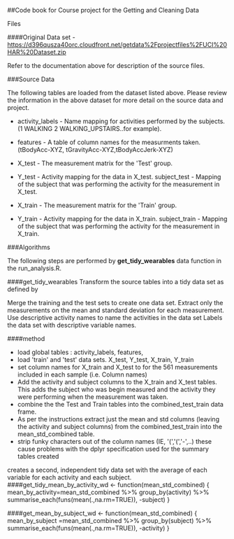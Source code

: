 
##Code book for Course project for the Getting and Cleaning Data

Files


####Original Data set - https://d396qusza40orc.cloudfront.net/getdata%2Fprojectfiles%2FUCI%20HAR%20Dataset.zip 

Refer to the documentation above for description of the source files.

###Source Data

The following tables are loaded from the dataset listed above.  Please review the information in the above dataset for more detail on the source data and project.

- activity_labels - Name mapping for activities performed by the subjects.  (1 WALKING
2 WALKING_UPSTAIRS..for example).

- features - A table of column names for the measurments taken.  (tBodyAcc-XYZ,
tGravityAcc-XYZ,tBodyAccJerk-XYZ)

- X_test - The measurement matrix for the 'Test' group.
- Y_test - Activity mapping for the data in X_test. 
subject_test - Mapping of the subject that was performing the activity for the measurement in X_test.

- X_train - The measurement matrix for the 'Train' group.
- Y_train - Activity mapping for the data in X_train. 
subject_train - Mapping of the subject that was performing the activity for the measurement in X_train.

###Algorithms

The following steps are performed by **get_tidy_wearables** data function in the 
run_analysis.R.

####get_tidy_wearables
Transform the source tables into a tidy data set as defined by

Merge the training and the test sets to create one data set.
Extract only the measurements on the mean and standard deviation for each measurement. 
Use descriptive activity names to name the activities in the data set
Labels the data set with descriptive variable names. 

####method
- load global tables : activity_labels, features,
- load 'train' and 'test' data sets.  X_test, Y_test, X_train, Y_train
- set column names for X_train and X_test to for the 561 measurements included in each sample (i.e.  Column names)
- Add the activity and subject columns to the X_train and X_test tables.  This adds the subject who was begin measured and the activity they were performing when the measurement was taken.
- combine the the Test and Train tables into the combined_test_train data frame.
- As per the instructions extract just the mean and std columns (leaving the activity and subject columns) from the combined_test_train into the mean_std_combined table.
- strip funky characters out of the column names (IE, '(','(','-',..) these cause problems with the dplyr specification used for the summary tables created 

creates a second, independent tidy data set with the average of each variable for each activity and each subject.
####get_tidy_mean_by_activity_wd <- function(mean_std_combined) {
    mean_by_activity=mean_std_combined %>% group_by(activity) %>% summarise_each(funs(mean(.,na.rm=TRUE)), -subject)
    }

####get_mean_by_subject_wd <- function(mean_std_combined) {
    mean_by_subject =mean_std_combined %>% group_by(subject)  %>% summarise_each(funs(mean(.,na.rm=TRUE)), -activity)
}

